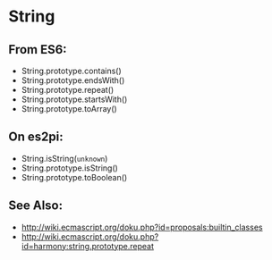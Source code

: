 String
======

From ES6:
---------

+ String.prototype.contains()
+ String.prototype.endsWith()
+ String.prototype.repeat()
+ String.prototype.startsWith()
+ String.prototype.toArray()

On es2pi:
---------

+ String.isString(`unknown`)
+ String.prototype.isString()
+ String.prototype.toBoolean()

See Also:
---------
+ http://wiki.ecmascript.org/doku.php?id=proposals:builtin_classes
 + http://wiki.ecmascript.org/doku.php?id=harmony:string.prototype.repeat

